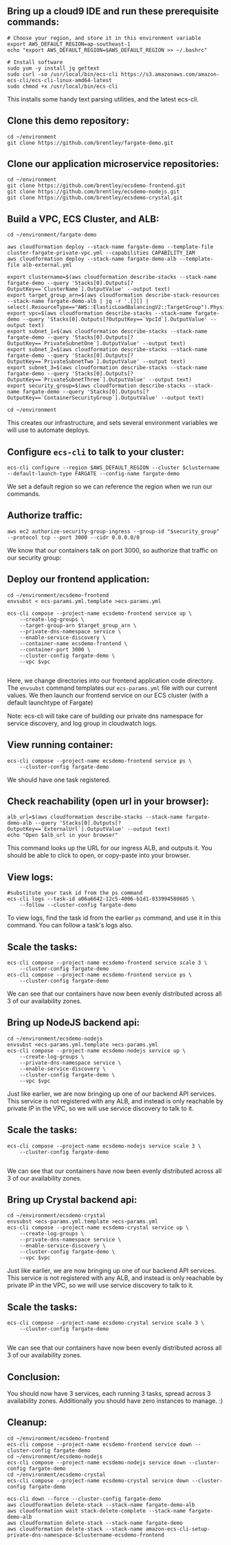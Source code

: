 ## Bring up a cloud9 IDE and run these prerequisite commands:
```
# Choose your region, and store it in this environment variable
export AWS_DEFAULT_REGION=ap-southeast-1 
echo "export AWS_DEFAULT_REGION=$AWS_DEFAULT_REGION >> ~/.bashrc"

# Install software
sudo yum -y install jq gettext
sudo curl -so /usr/local/bin/ecs-cli https://s3.amazonaws.com/amazon-ecs-cli/ecs-cli-linux-amd64-latest
sudo chmod +x /usr/local/bin/ecs-cli
```
This installs some handy text parsing utilities, and the latest ecs-cli.

## Clone this demo repository:
```
cd ~/environment
git clone https://github.com/brentley/fargate-demo.git
```

## Clone our application microservice repositories:
```
cd ~/environment
git clone https://github.com/brentley/ecsdemo-frontend.git
git clone https://github.com/brentley/ecsdemo-nodejs.git
git clone https://github.com/brentley/ecsdemo-crystal.git
```

## Build a VPC, ECS Cluster, and ALB:
```
cd ~/environment/fargate-demo

aws cloudformation deploy --stack-name fargate-demo --template-file cluster-fargate-private-vpc.yml --capabilities CAPABILITY_IAM
aws cloudformation deploy --stack-name fargate-demo-alb --template-file alb-external.yml

export clustername=$(aws cloudformation describe-stacks --stack-name fargate-demo --query 'Stacks[0].Outputs[?OutputKey==`ClusterName`].OutputValue' --output text)
export target_group_arn=$(aws cloudformation describe-stack-resources --stack-name fargate-demo-alb | jq -r '.[][] | select(.ResourceType=="AWS::ElasticLoadBalancingV2::TargetGroup").PhysicalResourceId')
export vpc=$(aws cloudformation describe-stacks --stack-name fargate-demo --query 'Stacks[0].Outputs[?OutputKey==`VpcId`].OutputValue' --output text)
export subnet_1=$(aws cloudformation describe-stacks --stack-name fargate-demo --query 'Stacks[0].Outputs[?OutputKey==`PrivateSubnetOne`].OutputValue' --output text)
export subnet_2=$(aws cloudformation describe-stacks --stack-name fargate-demo --query 'Stacks[0].Outputs[?OutputKey==`PrivateSubnetTwo`].OutputValue' --output text)
export subnet_3=$(aws cloudformation describe-stacks --stack-name fargate-demo --query 'Stacks[0].Outputs[?OutputKey==`PrivateSubnetThree`].OutputValue' --output text)
export security_group=$(aws cloudformation describe-stacks --stack-name fargate-demo --query 'Stacks[0].Outputs[?OutputKey==`ContainerSecurityGroup`].OutputValue' --output text)

cd ~/environment
```
This creates our infrastructure, and sets several environment variables we will use to
automate deploys.

## Configure `ecs-cli` to talk to your cluster:
```
ecs-cli configure --region $AWS_DEFAULT_REGION --cluster $clustername --default-launch-type FARGATE --config-name fargate-demo
```
We set a default region so we can reference the region when we run our commands.


## Authorize traffic:
```
aws ec2 authorize-security-group-ingress --group-id "$security_group" --protocol tcp --port 3000 --cidr 0.0.0.0/0
```
We know that our containers talk on port 3000, so authorize that traffic on our security group:

## Deploy our frontend application:
```
cd ~/environment/ecsdemo-frontend
envsubst < ecs-params.yml.template >ecs-params.yml

ecs-cli compose --project-name ecsdemo-frontend service up \
    --create-log-groups \
    --target-group-arn $target_group_arn \
    --private-dns-namespace service \
    --enable-service-discovery \
    --container-name ecsdemo-frontend \
    --container-port 3000 \
    --cluster-config fargate-demo \
    --vpc $vpc
    
```
Here, we change directories into our frontend application code directory.
The `envsubst` command templates our `ecs-params.yml` file with our current values.
We then launch our frontend service on our ECS cluster (with a default launchtype 
of Fargate)

Note: ecs-cli will take care of building our private dns namespace for service discovery,
and log group in cloudwatch logs.

## View running container:
```
ecs-cli compose --project-name ecsdemo-frontend service ps \
    --cluster-config fargate-demo
```
We should have one task registered.

## Check reachability (open url in your browser):
```
alb_url=$(aws cloudformation describe-stacks --stack-name fargate-demo-alb --query 'Stacks[0].Outputs[?OutputKey==`ExternalUrl`].OutputValue' --output text)
echo "Open $alb_url in your browser"
```
This command looks up the URL for our ingress ALB, and outputs it. You should 
be able to click to open, or copy-paste into your browser.

## View logs:
```
#substitute your task id from the ps command 
ecs-cli logs --task-id a06a6642-12c5-4006-b1d1-033994580605 \
    --follow --cluster-config fargate-demo
```
To view logs, find the task id from the earlier `ps` command, and use it in this
command. You can follow a task's logs also.

## Scale the tasks:
```
ecs-cli compose --project-name ecsdemo-frontend service scale 3 \
    --cluster-config fargate-demo
ecs-cli compose --project-name ecsdemo-frontend service ps \
    --cluster-config fargate-demo
```
We can see that our containers have now been evenly distributed across all 3 of our
availability zones.

## Bring up NodeJS backend api:
```
cd ~/environment/ecsdemo-nodejs
envsubst <ecs-params.yml.template >ecs-params.yml
ecs-cli compose --project-name ecsdemo-nodejs service up \
    --create-log-groups \
    --private-dns-namespace service \
    --enable-service-discovery \
    --cluster-config fargate-demo \
    --vpc $vpc

```
Just like earlier, we are now bringing up one of our backend API services.
This service is not registered with any ALB, and instead is only reachable by 
private IP in the VPC, so we will use service discovery to talk to it.

## Scale the tasks:
```
ecs-cli compose --project-name ecsdemo-nodejs service scale 3 \
    --cluster-config fargate-demo
    
```
We can see that our containers have now been evenly distributed across all 3 of our
availability zones.

## Bring up Crystal backend api:
```
cd ~/environment/ecsdemo-crystal
envsubst <ecs-params.yml.template >ecs-params.yml
ecs-cli compose --project-name ecsdemo-crystal service up \
    --create-log-groups \
    --private-dns-namespace service \
    --enable-service-discovery \
    --cluster-config fargate-demo \
    --vpc $vpc

```
Just like earlier, we are now bringing up one of our backend API services.
This service is not registered with any ALB, and instead is only reachable by 
private IP in the VPC, so we will use service discovery to talk to it.

## Scale the tasks:
```
ecs-cli compose --project-name ecsdemo-crystal service scale 3 \
    --cluster-config fargate-demo
    
```
We can see that our containers have now been evenly distributed across all 3 of our
availability zones.

## Conclusion:
You should now have 3 services, each running 3 tasks, spread across 3 availability zones.
Additionally you should have zero instances to manage. :)

## Cleanup:
```
cd ~/environment/ecsdemo-frontend
ecs-cli compose --project-name ecsdemo-frontend service down --cluster-config fargate-demo
cd ~/environment/ecsdemo-nodejs
ecs-cli compose --project-name ecsdemo-nodejs service down --cluster-config fargate-demo
cd ~/environment/ecsdemo-crystal
ecs-cli compose --project-name ecsdemo-crystal service down --cluster-config fargate-demo

ecs-cli down --force --cluster-config fargate-demo
aws cloudformation delete-stack --stack-name fargate-demo-alb
aws cloudformation wait stack-delete-complete --stack-name fargate-demo-alb
aws cloudformation delete-stack --stack-name fargate-demo
aws cloudformation delete-stack --stack-name amazon-ecs-cli-setup-private-dns-namespace-$clustername-ecsdemo-frontend
```


